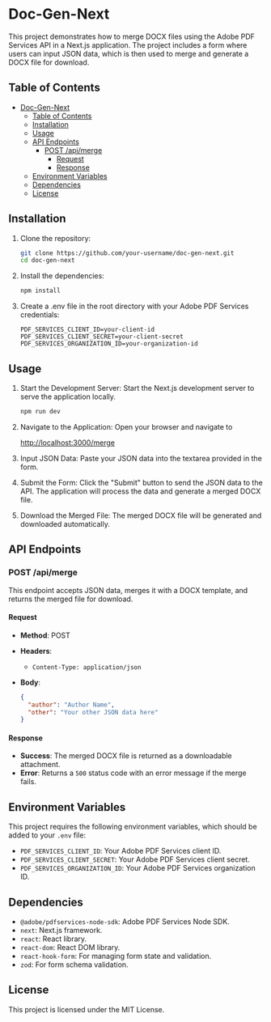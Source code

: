 # Doc-Gen-Next

This project demonstrates how to merge DOCX files using the Adobe PDF Services API in a Next.js application. The project includes a form where users can input JSON data, which is then used to merge and generate a DOCX file for download.

## Table of Contents

- [Doc-Gen-Next](#doc-gen-next)
  - [Table of Contents](#table-of-contents)
  - [Installation](#installation)
  - [Usage](#usage)
  - [API Endpoints](#api-endpoints)
    - [POST /api/merge](#post-apimerge)
      - [Request](#request)
      - [Response](#response)
  - [Environment Variables](#environment-variables)
  - [Dependencies](#dependencies)
  - [License](#license)

## Installation

1. Clone the repository:

   ```bash
   git clone https://github.com/your-username/doc-gen-next.git
   cd doc-gen-next
   
2. Install the dependencies:

    ```bash
    npm install

3. Create a .env file in the root directory with your Adobe PDF Services credentials:

    ```env
    PDF_SERVICES_CLIENT_ID=your-client-id
    PDF_SERVICES_CLIENT_SECRET=your-client-secret
    PDF_SERVICES_ORGANIZATION_ID=your-organization-id

## Usage

1. Start the Development Server: Start the Next.js development server to serve the application locally.

   ```bash
   npm run dev
2. Navigate to the Application: Open your browser and navigate to

   <http://localhost:3000/merge>

3. Input JSON Data: Paste your JSON data into the textarea provided in the form.

4. Submit the Form: Click the "Submit" button to send the JSON data to the API. The application will process the data and generate a merged DOCX file.

5. Download the Merged File: The merged DOCX file will be generated and downloaded automatically.

## API Endpoints

### POST /api/merge

This endpoint accepts JSON data, merges it with a DOCX template, and returns the merged file for download.

#### Request

- **Method**: POST
- **Headers**:
  - `Content-Type: application/json`
- **Body**:

    ```json
    {
      "author": "Author Name",
      "other": "Your other JSON data here"
    }

#### Response

- **Success**: The merged DOCX file is returned as a downloadable attachment.
- **Error**: Returns a `500` status code with an error message if the merge fails.

## Environment Variables

This project requires the following environment variables, which should be added to your `.env` file:

- `PDF_SERVICES_CLIENT_ID`: Your Adobe PDF Services client ID.
- `PDF_SERVICES_CLIENT_SECRET`: Your Adobe PDF Services client secret.
- `PDF_SERVICES_ORGANIZATION_ID`: Your Adobe PDF Services organization ID.

## Dependencies

- `@adobe/pdfservices-node-sdk`: Adobe PDF Services Node SDK.
- `next`: Next.js framework.
- `react`: React library.
- `react-dom`: React DOM library.
- `react-hook-form`: For managing form state and validation.
- `zod`: For form schema validation.

## License

This project is licensed under the MIT License.
